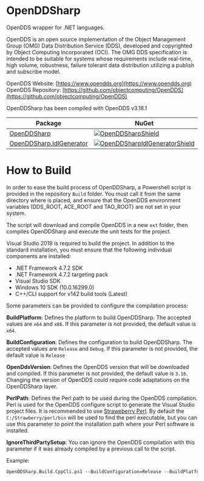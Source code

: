 # OpenDDSharp
OpenDDS wrapper for .NET languages.

OpenDDS is an open source implementation of the Object Management Group
(OMG) Data Distribution Service (DDS), developed and copyrighted by
Object Computing Incorporated (OCI). The OMG DDS specification is intended
to be suitable for systems whose requirements include real-time, high
volume, robustness, failure tolerant data distribution utilizing a
publish and subscribe model.

OpenDDS Website: [https://www.opendds.org](https://www.opendds.org)  
OpenDDS Repository: [https://github.com/objectcomputing/OpenDDS](https://github.com/objectcomputing/OpenDDS)

OpenDDSharp has been compiled with OpenDDS v3.18.1

| Package | NuGet |
|---------|-------|
| [OpenDDSharp][OpenDDSharpNuget] | [![OpenDDSharpShield]][OpenDDSharpNuget] |
| [OpenDDSharp.IdlGenerator][OpenDDSharpIdlGeneratorNuget] | [![OpenDDSharpIdlGeneratorShield]][OpenDDSharpIdlGeneratorNuget] |

[OpenDDSharpNuget]: https://www.nuget.org/packages/OpenDDSharp/
[OpenDDSharpShield]: https://img.shields.io/nuget/v/OpenDDSharp.svg
[OpenDDSharpIdlGeneratorNuget]: https://www.nuget.org/packages/OpenDDSharp.IdlGenerator/
[OpenDDSharpIdlGeneratorShield]: https://img.shields.io/nuget/v/OpenDDSharp.IdlGenerator.svg

# How to Build

In order to ease the build process of OpenDDSharp, a Powershell script is provided in the repository `Build` folder. You must call it from the same directory where is placed, and ensure that the OpenDDS environment variables (DDS_ROOT, ACE_ROOT and TAO_ROOT) are not set in your system.

The script will download and compile OpenDDS in a new `ext` folder, then compiles OpenDDSharp and execute the unit tests for the project.

Visual Studio 2019 is required to build the project. In addition to the standard installation, you must ensure that the following individual components are installed:
 - .NET Framework 4.7.2 SDK
 - .NET Framework 4.7.2 targeting pack
 - Visual Studio SDK
 - Windows 10 SDK (10.0.16299.0)
 - C++/CLI support for v142 build tools (Latest)

Some parameters can be provided to configure the compilation process:

**BuildPlatform**: Defines the platform to build OpenDDSharp. The accepted values are `x64` and `x86`. If this parameter is not provided, the default value is `x64`. 

**BuildConfiguration**: Defines the configuration to build OpenDDSharp. The accepted values are `Release` and `Debug`. If this parameter is not provided, the default value is `Release` 

**OpenDdsVersion**: Defines the OpenDDS version that will be downloaded and compiled. If this parameter is not provided, the default value is `3.16`. Changing the version of OpenDDS could require code adaptations on the OpenDDSharp layer.

**PerlPath**: Defines the Perl path to be used during the OpenDDS compilation. Perl is used for the OpenDDS configure script to generate the Visual Studio project files. It is recommended to use [Straweberry Perl](https://strawberryperl.com/). By default the `C:/Strawberry/perl/bin` will be used to find the perl executable, but you can use this parameter to point the installation path where your Perl software is installed.

**IgnoreThirdPartySetup**: You can ignore the OpenDDS compilation with this parameter if it was already compiled by a previous call to the script.

Example:

```ps
OpenDDSharp.Build.CppCli.ps1 --BuildConfiguration=Release --BuildPlatform=x64 --OpenDdsVersion=3.16 --IgnoreThirdPartySetup=False --VisualStudioVersion=VS2019
```

